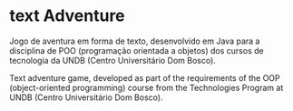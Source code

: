 # text Adventure
Jogo de aventura em forma de texto, desenvolvido em Java para a disciplina de POO (programação orientada a objetos) dos cursos de tecnologia da UNDB (Centro Universitário Dom Bosco).


Text adventure game, developed as part of the requirements of the OOP (object-oriented programming) course from the Technologies Program at UNDB (Centro Universitário Dom Bosco).
